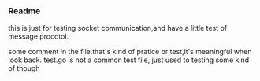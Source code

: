 ### Readme
this is just for testing socket communication,and have a little test of message procotol.

some comment in the file.that's kind of pratice or test,it's meaningful when look back.
test.go is not a common test file, just used to testing some kind of though
